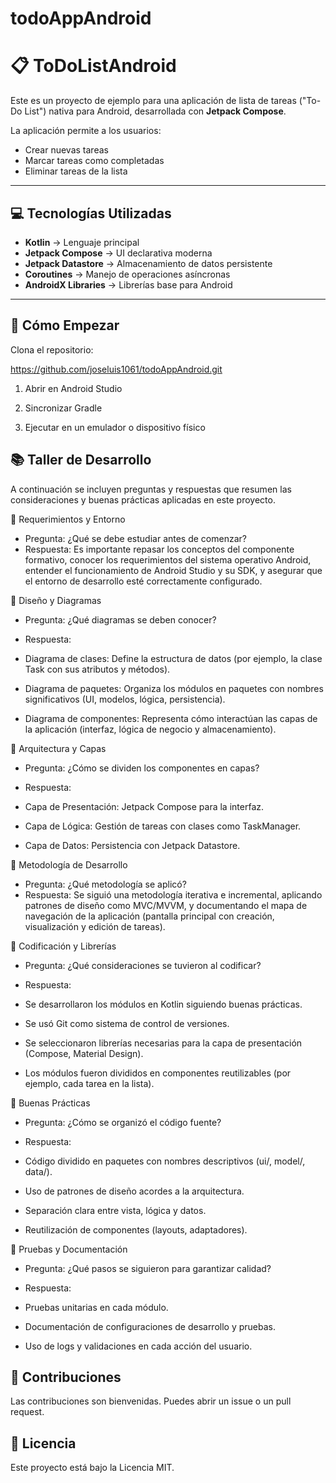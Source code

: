 # todoAppAndroid
# 📋 ToDoListAndroid

Este es un proyecto de ejemplo para una aplicación de lista de tareas ("To-Do List") nativa para Android, desarrollada con **Jetpack Compose**.

La aplicación permite a los usuarios:

- Crear nuevas tareas
- Marcar tareas como completadas
- Eliminar tareas de la lista

---

## 💻 Tecnologías Utilizadas

- **Kotlin** → Lenguaje principal
- **Jetpack Compose** → UI declarativa moderna
- **Jetpack Datastore** → Almacenamiento de datos persistente
- **Coroutines** → Manejo de operaciones asíncronas
- **AndroidX Libraries** → Librerías base para Android

---

## 🚀 Cómo Empezar

Clona el repositorio:


https://github.com/joseluis1061/todoAppAndroid.git

1. Abrir en Android Studio

2. Sincronizar Gradle

3. Ejecutar en un emulador o dispositivo físico

## 📚 Taller de Desarrollo

A continuación se incluyen preguntas y respuestas que resumen las consideraciones y buenas prácticas aplicadas en este proyecto.

🔹 Requerimientos y Entorno

- Pregunta: ¿Qué se debe estudiar antes de comenzar?
- Respuesta: Es importante repasar los conceptos del componente formativo, conocer los requerimientos del sistema operativo Android, entender el funcionamiento de Android Studio y su SDK, y asegurar que el entorno de desarrollo esté correctamente configurado.

🔹 Diseño y Diagramas

- Pregunta: ¿Qué diagramas se deben conocer?
- Respuesta:

- Diagrama de clases: Define la estructura de datos (por ejemplo, la clase Task con sus atributos y métodos).

- Diagrama de paquetes: Organiza los módulos en paquetes con nombres significativos (UI, modelos, lógica, persistencia).

- Diagrama de componentes: Representa cómo interactúan las capas de la aplicación (interfaz, lógica de negocio y almacenamiento).

🔹 Arquitectura y Capas

- Pregunta: ¿Cómo se dividen los componentes en capas?

- Respuesta:

- Capa de Presentación: Jetpack Compose para la interfaz.

- Capa de Lógica: Gestión de tareas con clases como TaskManager.

- Capa de Datos: Persistencia con Jetpack Datastore.

🔹 Metodología de Desarrollo

- Pregunta: ¿Qué metodología se aplicó?
- Respuesta: Se siguió una metodología iterativa e incremental, aplicando patrones de diseño como MVC/MVVM, y documentando el mapa de navegación de la aplicación (pantalla principal con creación, visualización y edición de tareas).

🔹 Codificación y Librerías

- Pregunta: ¿Qué consideraciones se tuvieron al codificar?
- Respuesta:

- Se desarrollaron los módulos en Kotlin siguiendo buenas prácticas.

- Se usó Git como sistema de control de versiones.

- Se seleccionaron librerías necesarias para la capa de presentación (Compose, Material Design).

- Los módulos fueron divididos en componentes reutilizables (por ejemplo, cada tarea en la lista).

🔹 Buenas Prácticas

- Pregunta: ¿Cómo se organizó el código fuente?
- Respuesta:

- Código dividido en paquetes con nombres descriptivos (ui/, model/, data/).

- Uso de patrones de diseño acordes a la arquitectura.

- Separación clara entre vista, lógica y datos.

- Reutilización de componentes (layouts, adaptadores).

🔹 Pruebas y Documentación

- Pregunta: ¿Qué pasos se siguieron para garantizar calidad?
- Respuesta:

- Pruebas unitarias en cada módulo.

- Documentación de configuraciones de desarrollo y pruebas.

- Uso de logs y validaciones en cada acción del usuario.

## 🤝 Contribuciones

Las contribuciones son bienvenidas. Puedes abrir un issue o un pull request.

## 📝 Licencia

Este proyecto está bajo la Licencia MIT.


